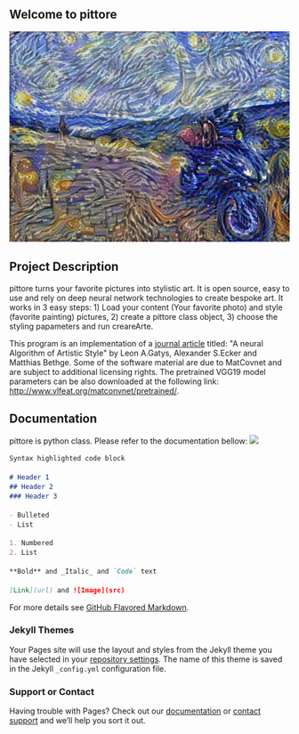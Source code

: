 ## Welcome to pittore
![](images/clearlake_vangogh.jpg)




## Project Description
pittore turns your favorite pictures into stylistic art. It is open source, easy to use and rely on deep neural network technologies to create bespoke art. It works in 3 easy steps: 1) Load your content (Your favorite photo) and style (favorite painting) pictures, 2) create a pittore class object, 3) choose the styling papameters and run creareArte. 

This program is an implementation of a [journal article](https://arxiv.org/abs/1508.06576) titled: "A neural Algorithm of Artistic Style" by Leon A.Gatys, Alexander S.Ecker and Matthias Bethge. Some of the software material are due to MatCovnet and are subject to additional licensing rights. The pretrained VGG19 model parameters can be also downloaded at the following link: http://www.vlfeat.org/matconvnet/pretrained/.     

## Documentation
pittore is python class. Please refer to the documentation bellow:
![](images/documentation.jpg)

```markdown
Syntax highlighted code block

# Header 1
## Header 2
### Header 3

- Bulleted
- List

1. Numbered
2. List

**Bold** and _Italic_ and `Code` text

[Link](url) and ![Image](src)
```

For more details see [GitHub Flavored Markdown](https://guides.github.com/features/mastering-markdown/).

### Jekyll Themes

Your Pages site will use the layout and styles from the Jekyll theme you have selected in your [repository settings](https://github.com/SkanderSoltani/pittore.io/settings). The name of this theme is saved in the Jekyll `_config.yml` configuration file.

### Support or Contact

Having trouble with Pages? Check out our [documentation](https://help.github.com/categories/github-pages-basics/) or [contact support](https://github.com/contact) and we’ll help you sort it out.
